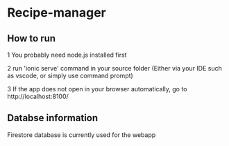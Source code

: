 # Recipe-manager

## How to run
 1 You probably need node.js installed first
 
 2 run 'ionic serve' command in your source folder (Either via your IDE such as vscode,  or simply use command prompt)
 
 3 If the app does not open in your browser automatically, go to http://localhost:8100/

## Databse information
Firestore database is currently used for the webapp
